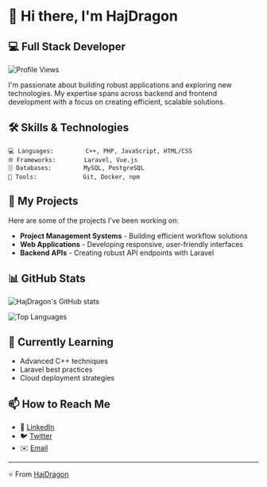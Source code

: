 # 👋 Hi there, I'm HajDragon

## 💻 Full Stack Developer

![Profile Views](https://komarev.com/ghpvc/?username=hajdragon&color=blueviolet)

I'm passionate about building robust applications and exploring new technologies. My expertise spans across backend and frontend development with a focus on creating efficient, scalable solutions.

## 🛠️ Skills & Technologies

```
💻 Languages:         C++, PHP, JavaScript, HTML/CSS
🌐 Frameworks:        Laravel, Vue.js
🗄️ Databases:         MySQL, PostgreSQL
🔧 Tools:             Git, Docker, npm
```

## 🚀 My Projects

Here are some of the projects I've been working on:

- **Project Management Systems** - Building efficient workflow solutions
- **Web Applications** - Developing responsive, user-friendly interfaces
- **Backend APIs** - Creating robust API endpoints with Laravel

## 📊 GitHub Stats

![HajDragon's GitHub stats](https://github-readme-stats.vercel.app/api?username=hajdragon&show_icons=true&theme=radical)

![Top Languages](https://github-readme-stats.vercel.app/api/top-langs/?username=hajdragon&layout=compact&theme=radical)

## 🌱 Currently Learning

- Advanced C++ techniques
- Laravel best practices
- Cloud deployment strategies

## 📫 How to Reach Me

- 💼 [LinkedIn](#)
- 🐦 [Twitter](#)
- ✉️ [Email](#)

---

⭐️ From [HajDragon](https://github.com/HajDragon)